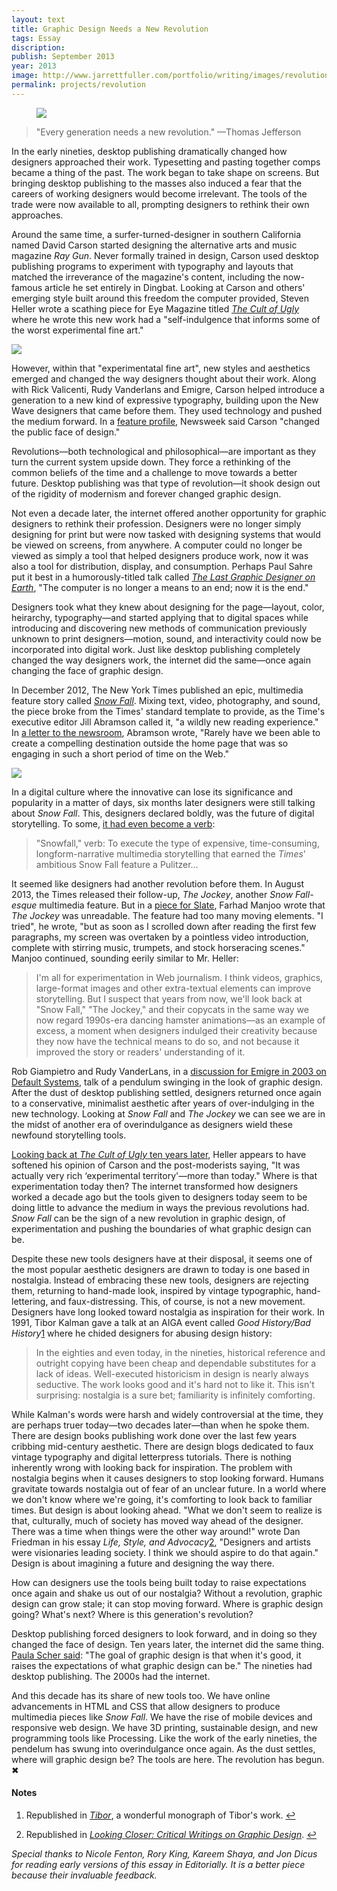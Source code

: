 ```yaml
---
layout: text
title: Graphic Design Needs a New Revolution
tags: Essay
discription: 
publish: September 2013
year: 2013
image: http://www.jarrettfuller.com/portfolio/writing/images/revolution_cover.jpg
permalink: projects/revolution
---
```


<figure><img src="http://www.jarrettfuller.com/portfolio/writing/images/revolution_cover.jpg"></figure>
                
<blockquote><p>"Every generation needs a new revolution." &mdash;Thomas Jefferson</p></blockquote>


<p>In the early nineties, desktop publishing dramatically changed how designers approached their work. Typesetting and pasting together comps became a thing of the past. The work began to take shape on screens. But bringing desktop publishing to the masses also induced a fear that the careers of working designers would become irrelevant. The tools of the trade were now available to all, prompting designers to rethink their own approaches.</p>

<p>Around the same time, a surfer-turned-designer in southern California named David Carson started designing the alternative arts and music magazine <em>Ray Gun</em>. Never formally trained in design, Carson used desktop publishing programs to experiment with typography and layouts that matched the irreverance of the magazine's content, including the now-famous article he set entirely in Dingbat. Looking at Carson and others' emerging style built around this freedom the computer provided, Steven Heller wrote a scathing piece for Eye Magazine titled <a href="http://www.eyemagazine.com/feature/article/cult-of-the-ugly"><em>The Cult of Ugly</em></a> where he wrote this new work had a "self-indulgence that informs some of the worst experimental fine art." </p>

<p><img src="http://www.jarrettfuller.com/portfolio/writing/images/revolution_dingbat.jpg"></p>

<p>However, within that "experimentatal fine art", new styles and aesthetics emerged and changed the way designers thought about their work. Along with Rick Valicenti, Rudy Vanderlans and Emigre, Carson helped introduce a generation to a new kind of expressive typography, building upon the New Wave designers that came before them. They used technology and pushed the medium forward. In a <a href="http://www.thedailybeast.com/newsweek/1996/02/25/the-font-of-youth.html">feature profile</a>, Newsweek said Carson "changed the public face of design."</p>

<p>Revolutions&mdash;both technological and philosophical&mdash;are important as they turn the current system upside down. They force a rethinking of the common beliefs of the time and a challenge to move towards a better future. Desktop publishing was that type of revolution&mdash;it shook design out of the rigidity of modernism and forever changed graphic design. </p>

<p>Not even a decade later, the internet offered another opportunity for graphic designers to rethink their profession. Designers were no longer simply designing for print but were now tasked with designing systems that would be viewed on screens, from anywhere. A computer could no longer be viewed as simply a tool that helped designers produce work, now it was also a tool for distribution, display, and consumption. Perhaps Paul Sahre put it best in a humorously-titled talk called <a href="https://vimeo.com/61120501"><em>The Last Graphic Designer on Earth</em></a>, "The computer is no longer a means to an end; now it is the end." </p>

<p>Designers took what they knew about designing for the page&mdash;layout, color, heirarchy, typography&mdash;and started applying that to digital spaces while introducing and discovering new methods of communication previously unknown to print designers&mdash;motion, sound, and interactivity could now be incorporated into digital work. Just like desktop publishing completely changed the way designers work, the internet did the same&mdash;once again changing the face of graphic design.</p>

<p>In December 2012, The New York Times published an epic, multimedia feature story called <a href="http://www.nytimes.com/projects/2012/snow-fall/?_r=0#/?part=tunnel-creek"><em>Snow Fall</em></a>. Mixing text, video, photography, and sound, the piece broke from the Times&#39; standard template to provide, as the Time&#39;s executive editor Jill Abramson called it, &quot;a wildly new reading experience.&quot; In <a href="http://jimromenesko.com/2012/12/27/more-than-3-5-million-page-views-for-nyts-snow-fall/">a letter to the newsroom</a>, Abramson wrote, "Rarely have we been able to create a compelling destination outside the home page that was so engaging in such a short period of time on the Web." </p>

<p><img src="http://www.jarrettfuller.com/portfolio/writing/images/revolution_snowfall.jpg"></p>

<p>In a digital culture where the innovative can lose its significance and popularity in a matter of days, six months later designers were still talking about <em>Snow Fall</em>. This, designers declared boldly, was the future of digital storytelling. To some, <a href="http://www.capitalnewyork.com/article/media/2013/05/8529791/times-editor-jill-abramson-likes-snowfalling-lot-better-native-adverti">it had even become a verb</a>:</p>

<blockquote>
<p>&quot;Snowfall,&quot; verb: To execute the type of expensive, time-consuming, longform-narrative multimedia storytelling that earned the <em>Times</em>&#39; ambitious Snow Fall feature a Pulitzer...</p>
</blockquote>

<p>It seemed like designers had another revolution before them. In August 2013, the Times released their follow-up, <em>The Jockey</em>, another <em>Snow Fall-esque</em> multimedia feature. But in a <a href="http://www.slate.com/articles/technology/technology/2013/08/snow_fall_the_jockey_the_scourge_of_the_new_york_times_bell_and_whistle.html">piece for Slate</a>, Farhad Manjoo wrote that <em>The Jockey</em> was unreadable. The feature had too many moving elements. "I tried", he wrote, "but as soon as I scrolled down after reading the first few paragraphs, my screen was overtaken by a pointless video introduction, complete with stirring music, trumpets, and stock horseracing scenes." Manjoo continued, sounding eerily similar to Mr. Heller:</p>

<blockquote>
<p>I'm all for experimentation in Web journalism. I think videos, graphics, large-format images and other extra-textual elements can improve storytelling. But I suspect that years from now, we'll look back at "Snow Fall," "The Jockey," and their copycats in the same way we now regard 1990s-era dancing hamster animations&mdash;as an example of excess, a moment when designers indulged their creativity because they now have the technical means to do so, and not because it improved the story or readers' understanding of it.</p>
</blockquote>

<p>Rob Giampietro and Rudy VanderLans, in a <a href="http://blog.linedandunlined.com/post/404940995/default-systems-in-graphic-design">discussion for Emigre in 2003 on Default Systems</a>, talk of a pendulum swinging in the look of graphic design. After the dust of desktop publishing settled, designers returned once again to a conservative, minimalist aesthetic after years of over-indulging in the new technology. Looking at <em>Snow Fall</em> and <em>The Jockey</em> we can see we are in the midst of another era of overindulgance as designers wield these newfound storytelling tools.</p>

<p><a href="http://www.designersandbooks.com/blog/when-ugly-reared-its-head">Looking back at <em>The Cult of Ugly</em> ten years later</a>, Heller appears to have softened his opinion of Carson and the post-moderists saying, "It was actually very rich ‘experimental territory'&mdash;more than today." Where is that experimentation today then? The internet transformed how designers worked a decade ago but the tools given to designers today seem to be doing little to advance the medium in ways the previous revolutions had. <em>Snow Fall</em> can be the sign of a new revolution in graphic design, of experimentation and pushing the boundaries of what graphic design can be. </p>

<p>Despite these new tools designers have at their disposal, it seems one of the most popular aesthetic designers are drawn to today is one based in nostalgia. Instead of embracing these new tools, designers are rejecting them, returning to hand-made look, inspired by vintage typographic, hand-lettering, and faux-distressing. This, of course, is not a new movement. Designers have long looked toward nostalgia as inspiration for their work. In 1991, Tibor Kalman gave a talk at an AIGA event called <em>Good History/Bad History</em><a id="footnote-1-ref" class="footnote" href="#footnote-1">1</a> where he chided designers for abusing design history:</p>

<blockquote>
<p>In the eighties and even today, in the nineties, historical reference and outright copying have been cheap and dependable substitutes for a lack of ideas. Well-executed historicism in design is nearly always seductive. The work looks good and it&#39;s hard not to like it. This isn&#39;t surprising: nostalgia is a sure bet; familiarity is infinitely comforting. </p>
</blockquote>

<p>While Kalman's words were harsh and widely controversial at the time, they are perhaps truer today&mdash;two decades later&mdash;than when he spoke them. There are design books publishing work done over the last few years cribbing mid-century aesthetic. There are design blogs dedicated to faux vintage typography and digital letterpress tutorials. There is nothing inherently wrong with looking back for inspiration. The problem with nostalgia begins when it causes designers to stop looking forward. Humans gravitate towards nostalgia out of fear of an unclear future. In a world where we don't know where we're going, it's comforting to look back to familiar times. But design is about looking ahead. "What we don&#39;t seem to realize is that, culturally, much of society has moved way ahead of the designer. There was a time when things were the other way around!" wrote Dan Friedman in his essay <em>Life, Style, and Advocacy</em><a id="footnote-2-ref" class="footnote" href="#footnote-2">2</a>, "Designers and artists were visionaries leading society. I think we should aspire to do that again." Design is about imagining a future and designing the way there. </p>

<p>How can designers use the tools being built today to raise expectations once again and shake us out of our nostalgia? Without a revolution, graphic design can grow stale; it can stop moving forward. Where is graphic design going? What&#39;s next? Where is this generation's revolution?</p>

<p>Desktop publishing forced designers to look forward, and in doing so they changed the face of design. Ten years later, the internet did the same thing. <a href="https://vimeo.com/23079048#">Paula Scher said</a>: "The goal of graphic design is that when it's good, it raises the expectations of what graphic design can be." The nineties had desktop publishing. The 2000s had the internet. </p>

<p>And this decade has its share of new tools too. We have online advancements in HTML and CSS that allow designers to produce multimedia pieces like <em>Snow Fall</em>. We have the rise of mobile devices and responsive web design. We have 3D printing, sustainable design, and new programming tools like Processing. Like the work of the early nineties, the pendelum has swung into overindulgance once again. As the dust settles, where will graphic design be? The tools are here. The revolution has begun. &#10006;</p>


<!--Footnotes -->
<div class="notes">
<h4>Notes</h4>

<ol>
<li><p id="footnote-1">Republished in <a href="http://www.amazon.com/Tibor-Kalman-Perverse-Michael-Bierut/dp/1568981503/ref=sr_sp-atf_title_1_2?ie=UTF8&amp;qid=1378671823&amp;sr=8-2&amp;keywords=tibor+kalman"><em>Tibor</em></a>, a wonderful monograph of Tibor's work. <a href="#footnote-1-ref">&#8617</a></p></li>

<li><p id="footnote-2">Republished in <a href="http://www.amazon.com/Looking-Closer-Critical-Writings-Graphic/dp/1880559153/ref=sr_sp-atf_title_1_1?ie=UTF8&amp;qid=1378671846&amp;sr=8-1&amp;keywords=looking+closer+critical+writings+on+graphic+design"><em>Looking Closer: Critical Writings on Graphic Design</em></a>. <a href="#footnote-2-ref">&#8617</a></p></li>
</ol>
<p><i>Special thanks to Nicole Fenton, Rory King, Kareem Shaya, and Jon Dicus for reading early versions of this essay in Editorially. It is a better piece because their invaluable feedback.</i></p>
</div>